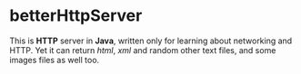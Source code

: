 betterHttpServer
================

This is **HTTP** server in **Java**, written only for learning about networking and HTTP. Yet it can return *html*, *xml* and random other text files, and some images files as well too.
